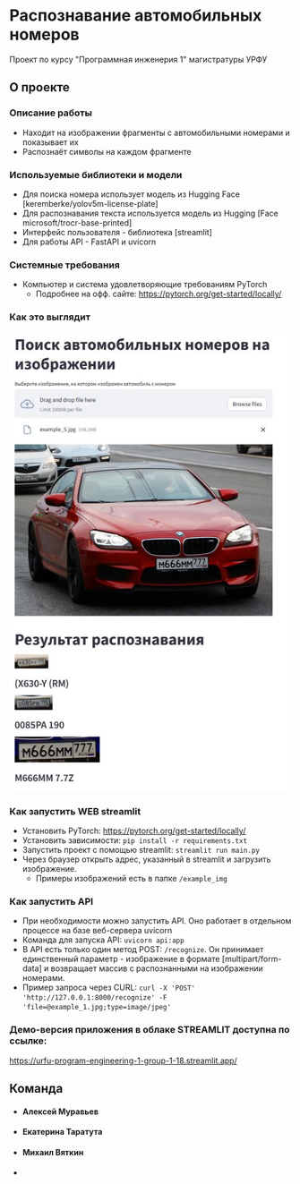 # Распознавание автомобильных номеров
Проект по курсу "Программная инженерия 1" магистратуры УРФУ
## О проекте
### Описание работы
- Находит на изображении фрагменты с автомобильными номерами и показывает их
- Распознаёт символы на каждом фрагменте
### Используемые библиотеки и модели
- Для поиска номера использует модель из Hugging Face [keremberke/yolov5m-license-plate]
- Для распознавания текста используется модель из Hugging [Face microsoft/trocr-base-printed]
- Интерфейс пользователя - библиотека [streamlit]
- Для работы API - FastAPI и uvicorn
### Системные требования
- Компьютер и система удовлетворяющие требованиям PyTorch
  - Подробнее на офф. сайте: https://pytorch.org/get-started/locally/
### Как это выглядит
![screen1](https://github.com/Alex-mur/urfu-program-engineering-1/blob/main/screens/scr1.JPG)

### Как запустить WEB streamlit
- Установить PyTorch:    https://pytorch.org/get-started/locally/  
- Установить зависимости:    `pip install -r requirements.txt`
- Запустить проект с помощью streamlit: 
  `streamlit run main.py`
- Через браузер открыть адрес, указанный в streamlit и загрузить изображение.
  - Примеры изображений есть в папке `/example_img`

### Как запустить API
- При необходимости можно запустить API. Оно работает в отдельном процессе на базе веб-сервера uvicorn
- Команда для запуска API: `uvicorn api:app`
- В API есть только один метод POST:  `/recognize`.
Он принимает единственный параметр - изображение в формате [multipart/form-data] и возвращает массив с распознанными
на изображении номерами.
- Пример запроса через CURL:
`curl -X 'POST' 'http://127.0.0.1:8000/recognize' -F 'file=@example_1.jpg;type=image/jpeg'`
 
### Демо-версия приложения в облаке STREAMLIT доступна по ссылке:
https://urfu-program-engineering-1-group-1-18.streamlit.app/

## Команда
- #### Алексей Муравьев
- #### Екатерина Таратута
- #### Михаил Вяткин
- ####



  
